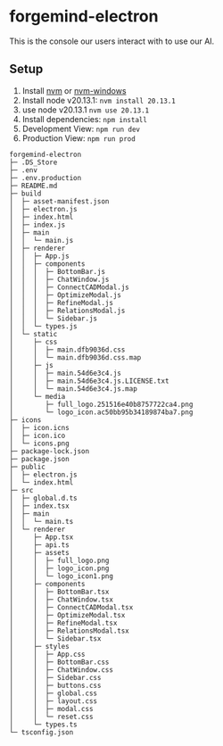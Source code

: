 # forgemind-electron
This is the console our users interact with to use our AI.

## Setup
1. Install [nvm](https://github.com/nvm-sh/nvm) or [nvm-windows](https://github.com/coreybutler/nvm-windows)
2. Install node v20.13.1: `nvm install 20.13.1`
3. use node v20.13.1 `nvm use 20.13.1`
4. Install dependencies: `npm install`
5. Development View: `npm run dev`
6. Production View: `npm run prod`
```
forgemind-electron
├─ .DS_Store
├─ .env
├─ .env.production
├─ README.md
├─ build
│  ├─ asset-manifest.json
│  ├─ electron.js
│  ├─ index.html
│  ├─ index.js
│  ├─ main
│  │  └─ main.js
│  ├─ renderer
│  │  ├─ App.js
│  │  ├─ components
│  │  │  ├─ BottomBar.js
│  │  │  ├─ ChatWindow.js
│  │  │  ├─ ConnectCADModal.js
│  │  │  ├─ OptimizeModal.js
│  │  │  ├─ RefineModal.js
│  │  │  ├─ RelationsModal.js
│  │  │  └─ Sidebar.js
│  │  └─ types.js
│  └─ static
│     ├─ css
│     │  ├─ main.dfb9036d.css
│     │  └─ main.dfb9036d.css.map
│     ├─ js
│     │  ├─ main.54d6e3c4.js
│     │  ├─ main.54d6e3c4.js.LICENSE.txt
│     │  └─ main.54d6e3c4.js.map
│     └─ media
│        ├─ full_logo.251516e40b8757722ca4.png
│        └─ logo_icon.ac50bb95b34189874ba7.png
├─ icons
│  ├─ icon.icns
│  ├─ icon.ico
│  └─ icons.png
├─ package-lock.json
├─ package.json
├─ public
│  ├─ electron.js
│  └─ index.html
├─ src
│  ├─ global.d.ts
│  ├─ index.tsx
│  ├─ main
│  │  └─ main.ts
│  └─ renderer
│     ├─ App.tsx
│     ├─ api.ts
│     ├─ assets
│     │  ├─ full_logo.png
│     │  ├─ logo_icon.png
│     │  └─ logo_icon1.png
│     ├─ components
│     │  ├─ BottomBar.tsx
│     │  ├─ ChatWindow.tsx
│     │  ├─ ConnectCADModal.tsx
│     │  ├─ OptimizeModal.tsx
│     │  ├─ RefineModal.tsx
│     │  ├─ RelationsModal.tsx
│     │  └─ Sidebar.tsx
│     ├─ styles
│     │  ├─ App.css
│     │  ├─ BottomBar.css
│     │  ├─ ChatWindow.css
│     │  ├─ Sidebar.css
│     │  ├─ buttons.css
│     │  ├─ global.css
│     │  ├─ layout.css
│     │  ├─ modal.css
│     │  └─ reset.css
│     └─ types.ts
└─ tsconfig.json

```